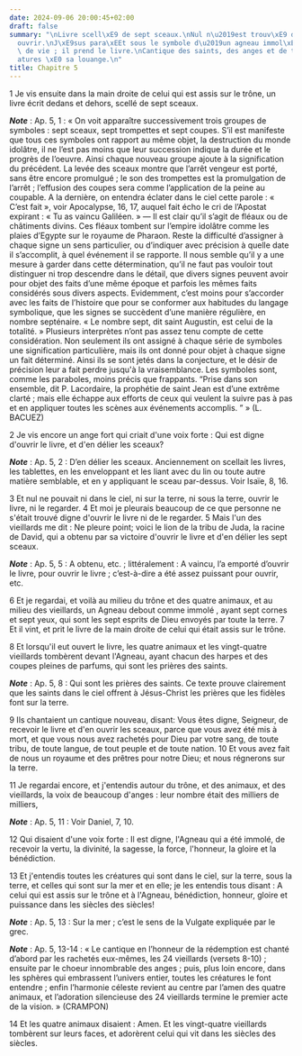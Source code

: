 ```yaml
---
date: 2024-09-06 20:00:45+02:00
draft: false
summary: "\nLivre scell\xE9 de sept sceaux.\nNul n\u2019est trouv\xE9 digne de l\u2019\
  ouvrir.\nJ\xE9sus para\xEEt sous le symbole d\u2019un agneau immol\xE9, mais plein\
  \ de vie ; il prend le livre.\nCantique des saints, des anges et de toutes les cr\xE9\
  atures \xE0 sa louange.\n"
title: Chapitre 5
---
```





1 Je vis ensuite dans la main droite de celui qui est assis sur le trône, un livre écrit dedans et dehors, scellé de sept sceaux.

***Note*** :  Ap. 5, 1 : « On voit apparaître successivement trois groupes de symboles : sept sceaux, sept trompettes et sept coupes. S’il est manifeste que tous ces symboles ont rapport au même objet, la destruction du monde idolâtre, il ne l’est pas moins que leur succession indique la durée et le progrès de l’oeuvre. Ainsi chaque nouveau groupe ajoute à la signification du précédent. La levée des sceaux montre que l’arrêt vengeur est porté, sans être encore promulgué ; le son des trompettes est la promulgation de l’arrêt ; l’effusion des coupes sera comme l’application de la peine au coupable. A la dernière, on entendra éclater dans le ciel cette parole : « C’est fait », voir Apocalypse, 16, 17, auquel fait écho le cri de l’Apostat expirant : « Tu as vaincu Galiléen. » ― Il est clair qu’il s’agit de fléaux ou de châtiments divins. Ces fléaux tombent sur l’empire idolâtre comme les plaies d’Egypte sur le royaume de Pharaon. Reste la difficulté d’assigner à chaque signe un sens particulier, ou d’indiquer avec
précision à quelle date il s’accomplit, à quel événement il se rapporte. Il nous semble qu’il y a une mesure à garder dans cette détermination, qu’il ne faut pas vouloir tout distinguer ni trop descendre dans le détail, que divers signes peuvent avoir pour objet des faits d’une même époque et parfois les mêmes faits considérés sous divers aspects. Evidemment, c’est moins pour s’accorder avec les faits de l’histoire que pour se conformer aux habitudes du langage symbolique, que les signes se succèdent d’une manière régulière, en nombre septénaire. « Le nombre sept, dit saint Augustin, est celui de la totalité. » Plusieurs interprètes n’ont pas assez tenu compte de cette considération. Non seulement ils ont assigné à chaque série de symboles une signification particulière, mais ils ont donné pour objet à chaque signe un fait déterminé. Ainsi ils se sont jetés dans la conjecture, et le désir de précision leur a fait perdre jusqu'à la vraisemblance. Les symboles sont, comme les paraboles, moins précis que
frappants. “Prise dans son ensemble, dit P. Lacordaire, la prophétie de saint Jean est d’une extrême clarté ; mais elle échappe aux efforts de ceux qui veulent la suivre pas à pas et en appliquer toutes les scènes aux événements accomplis. ” » (L. BACUEZ)

2 Je vis encore un ange fort qui criait d'une voix forte : Qui est digne d'ouvrir le livre, et d'en délier les sceaux?

***Note*** :  Ap. 5, 2 : D’en délier les sceaux. Anciennement on scellait les livres, les tablettes, en les enveloppant et les liant avec du lin ou toute autre matière semblable, et en y appliquant le sceau par-dessus. Voir Isaïe, 8, 16.

3 Et nul ne pouvait ni dans le ciel, ni sur la terre, ni sous la terre, ouvrir le livre, ni le regarder. 4 Et moi je pleurais beaucoup de ce que personne ne s'était trouvé digne d'ouvrir le livre ni de le regarder. 5 Mais l'un des vieillards me dit : Ne pleure point; voici le lion de la tribu de Juda, la racine de David, qui a obtenu par sa victoire d'ouvrir le livre et d'en délier les sept sceaux.

***Note*** :  Ap. 5, 5 : A obtenu, etc. ; littéralement : A vaincu, l’a emporté d’ouvrir le livre, pour ouvrir le livre ; c’est-à-dire a été assez puissant pour ouvrir, etc.


6 Et je regardai, et voilà au milieu du trône et des quatre animaux, et au milieu des vieillards, un Agneau debout comme immolé , ayant sept cornes et sept yeux, qui sont les sept esprits de Dieu envoyés par toute la terre. 7 Et il vint, et prit le livre de la main droite de celui qui était assis sur le trône.


8 Et lorsqu'il eut ouvert le livre, les quatre animaux et les vingt-quatre vieillards tombèrent devant l'Agneau, ayant chacun des harpes et des coupes pleines de parfums, qui sont les prières des saints.

***Note*** :  Ap. 5, 8 : Qui sont les prières des saints. Ce texte prouve clairement que les saints dans le ciel offrent à Jésus-Christ les prières que les fidèles font sur la terre.

9 Ils chantaient un cantique nouveau, disant: Vous êtes digne, Seigneur, de recevoir le livre et d'en ouvrir les sceaux, parce que vous avez été mis à mort, et que vous nous avez rachetés pour Dieu par votre sang, de toute tribu, de toute langue, de tout peuple et de toute nation. 10 Et vous avez fait de nous un royaume et des prêtres pour notre Dieu; et nous régnerons sur la terre.


11 Je regardai encore, et j'entendis autour du trône, et des animaux, et des vieillards, la voix de beaucoup d'anges : leur nombre était des milliers de milliers,

***Note*** :  Ap. 5, 11 : Voir Daniel, 7, 10.

12 Qui disaient d'une voix forte : Il est digne, l'Agneau qui a été immolé, de recevoir la vertu, la divinité, la sagesse, la force, l'honneur, la gloire et la bénédiction.


13 Et j'entendis toutes les créatures qui sont dans le ciel, sur la terre, sous la terre, et celles qui sont sur la mer et en elle; je les entendis tous disant : A celui qui est assis sur le trône et à l'Agneau, bénédiction, honneur, gloire et puissance dans les siècles des siècles!

***Note*** :  Ap. 5, 13 : Sur la mer ; c’est le sens de la Vulgate expliquée par le grec.

***Note*** :  Ap. 5, 13-14 : « Le cantique en l’honneur de la rédemption est chanté d’abord par les rachetés eux-mêmes, les 24 vieillards (versets 8-10) ; ensuite par le choeur innombrable des anges ; puis, plus loin encore, dans les sphères qui embrassent l’univers entier, toutes les créatures le font entendre ; enfin l’harmonie céleste revient au centre par l’amen des quatre animaux, et l’adoration silencieuse des 24 vieillards termine le premier acte de la vision. » (CRAMPON)


14 Et les quatre animaux disaient : Amen. Et les vingt-quatre vieillards tombèrent sur leurs faces, et adorèrent celui qui vit dans les siècles des siècles.

